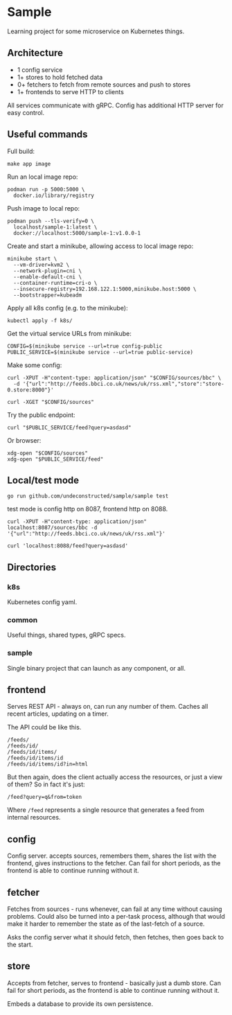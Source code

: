 
# Sample

Learning project for some microservice on Kubernetes things.

## Architecture

* 1 config service
* 1+ stores to hold fetched data
* 0+ fetchers to fetch from remote sources and push to stores
* 1+ frontends to serve HTTP to clients

All services communicate with gRPC. Config has additional HTTP server for easy control.

## Useful commands

Full build:

```
make app image
```

Run an local image repo:

```
podman run -p 5000:5000 \
  docker.io/library/registry
```

Push image to local repo:

```
podman push --tls-verify=0 \
  localhost/sample-1:latest \
  docker://localhost:5000/sample-1:v1.0.0-1
```

Create and start a minikube, allowing access to local image repo:

```
minikube start \
  --vm-driver=kvm2 \
  --network-plugin=cni \
  --enable-default-cni \
  --container-runtime=cri-o \
  --insecure-registry=192.168.122.1:5000,minikube.host:5000 \
  --bootstrapper=kubeadm

```

Apply all k8s config (e.g. to the minikube):

```
kubectl apply -f k8s/
```

Get the virtual service URLs from minikube:

```
CONFIG=$(minikube service --url=true config-public
PUBLIC_SERVICE=$(minikube service --url=true public-service)
```

Make some config:

```
curl -XPUT -H"content-type: application/json" "$CONFIG/sources/bbc" \
  -d '{"url":"http://feeds.bbci.co.uk/news/uk/rss.xml","store":"store-0.store:8000"}'

curl -XGET "$CONFIG/sources"
```

Try the public endpoint:

```
curl "$PUBLIC_SERVICE/feed?query=asdasd"
```

Or browser:

```
xdg-open "$CONFIG/sources"
xdg-open "$PUBLIC_SERVICE/feed"
```

## Local/test mode

```
go run github.com/undeconstructed/sample/sample test
```

test mode is config http on 8087, frontend http on 8088.

```
curl -XPUT -H"content-type: application/json" localhost:8087/sources/bbc -d '{"url":"http://feeds.bbci.co.uk/news/uk/rss.xml"}'

curl 'localhost:8088/feed?query=asdasd'
```

## Directories

### k8s

Kubernetes config yaml.

### common

Useful things, shared types, gRPC specs.

### sample

Single binary project that can launch as any component, or all.

## frontend

Serves REST API - always on, can run any number of them. Caches all recent articles, updating on a timer.

The API could be like this.

```
/feeds/
/feeds/id/
/feeds/id/items/
/feeds/id/items/id
/feeds/id/items/id?in=html
```

But then again, does the client actually access the resources, or just a view of them? So in fact it's just:

```
/feed?query=q&from=token
```

Where `/feed` represents a single resource that generates a feed from internal resources.

## config

Config server. accepts sources, remembers them, shares the list with the frontend, gives instructions to the fetcher. Can fail for short periods, as the frontend is able to continue running without it.

## fetcher

Fetches from sources - runs whenever, can fail at any time without causing problems. Could also be turned into a per-task process, although that would make it harder to remember the state as of the last-fetch of a source.

Asks the config server what it should fetch, then fetches, then goes back to the start.

## store

Accepts from fetcher, serves to frontend - basically just a dumb store. Can fail for short periods, as the frontend is able to continue running without it.

Embeds a database to provide its own persistence.
